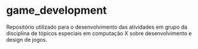 # game_development
Repositório utilizado para o desenvolvimento das atividades em grupo da disciplina de tópicos especiais em computação X sobre desenvolvimento e design de jogos. 

